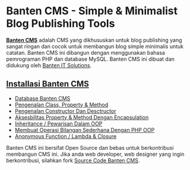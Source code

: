 # Banten CMS - Simple & Minimalist Blog Publishing Tools

[**Banten CMS**](http://www.banten-it.com) adalah CMS yang dikhususkan untuk blog publishing yang sangat ringan dan cocok untuk membangun blog simple minimalis untuk catatan. Banten CMS ini dibangun dengan menggunakan bahasa pemrograman PHP dan database MySQL. Banten CMS ini dibuat dan didukung oleh [Banten IT Solutions](http://www.banten-it.com).

## [Installasi Banten CMS](http://www.banten-it.com)
* [Database Banten CMS](https://gist.github.com/nurulimamnotes/9898440135554a0a8530)
* [Pengenalan Class, Property & Method](http://www.nurulimam.com/2014/10/mengenal-class-property-dan-method.html)
* [Pengenalan Constructor Dan Desctructor](http://www.nurulimam.com/2014/10/mengenal-constructors-destructors.html)
* [Aksesbilitas Property & Method Dengan Encapsulation](http://www.nurulimam.com/2014/10/aksesbilitas-property-method-dengan-encapsulation.html)
* [Inheritance / Pewarisan Dalam OOP](http://www.nurulimam.com/2014/10/inheritance-pewarisan-dalam-oop.html)
* [Membuat Operasi Bilangan Sederhana Dengan PHP OOP](http://www.nurulimam.com/2014/10/latihan-membuat-operasi-bilangan-dengan-oop.html)
* [Anonymous Function / Lambda & Closure](http://www.nurulimam.com/2014/10/php5-anonymous-function-lambda-closure.html)

Banten CMS ini bersifat Open Source dan bebas untuk berkontribusi membangun CMS ini. Jika anda web developer, web designer yang ingin berkontribusi, silahkan fork [Source Code Banten CMS](https://github.com/BantenITSolutions/bantencms/fork).